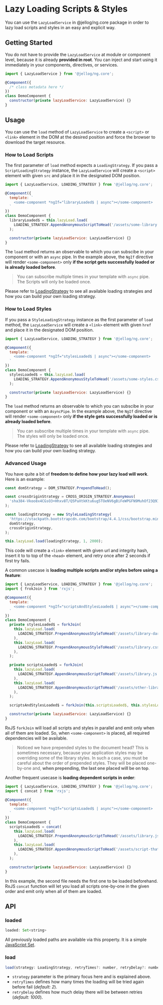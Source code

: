 # Lazy Loading Scripts & Styles

You can use the `LazyLoadService` in @jellog/ng.core package in order to lazy load scripts and styles in an easy and explicit way.




## Getting Started

You do not have to provide the `LazyLoadService` at module or component level, because it is already **provided in root**. You can inject and start using it immediately in your components, directives, or services.

```js
import { LazyLoadService } from '@jellog/ng.core';

@Component({
  /* class metadata here */
})
class DemoComponent {
  constructor(private lazyLoadService: LazyLoadService) {}
}
```




## Usage

You can use the `load` method of `LazyLoadService` to create a `<script>` or `<link>` element in the DOM at the desired position and force the browser to download the target resource.



### How to Load Scripts

The first parameter of `load` method expects a `LoadingStrategy`. If you pass a `ScriptLoadingStrategy` instance, the `LazyLoadService` will create a `<script>` element with given `src` and place it in the designated DOM position.

```js
import { LazyLoadService, LOADING_STRATEGY } from '@jellog/ng.core';

@Component({
  template: `
    <some-component *ngIf="libraryLoaded$ | async"></some-component>
  `
})
class DemoComponent {
  libraryLoaded$ = this.lazyLoad.load(
    LOADING_STRATEGY.AppendAnonymousScriptToHead('/assets/some-library.js'),
  );

  constructor(private lazyLoadService: LazyLoadService) {}
}
```

The `load` method returns an observable to which you can subscibe in your component or with an `async` pipe. In the example above, the `NgIf` directive will render `<some-component>` only **if the script gets successfully loaded or is already loaded before**.

> You can subscribe multiple times in your template with `async` pipe. The Scripts will only be loaded once.

Please refer to [LoadingStrategy](./Loading-Strategy.md) to see all available loading strategies and how you can build your own loading strategy.



### How to Load Styles

If you pass a `StyleLoadingStrategy` instance as the first parameter of `load` method, the `LazyLoadService` will create a `<link>` element with given `href` and place it in the designated DOM position.

```js
import { LazyLoadService, LOADING_STRATEGY } from '@jellog/ng.core';

@Component({
  template: `
    <some-component *ngIf="stylesLoaded$ | async"></some-component>
  `
})
class DemoComponent {
  stylesLoaded$ = this.lazyLoad.load(
    LOADING_STRATEGY.AppendAnonymousStyleToHead('/assets/some-styles.css'),
  );

  constructor(private lazyLoadService: LazyLoadService) {}
}
```

The `load` method returns an observable to which you can subscibe in your component or with an `AsyncPipe`. In the example above, the `NgIf` directive will render `<some-component>` only **if the style gets successfully loaded or is already loaded before**.

> You can subscribe multiple times in your template with `async` pipe. The styles will only be loaded once.

Please refer to [LoadingStrategy](./Loading-Strategy.md) to see all available loading strategies and how you can build your own loading strategy.



### Advanced Usage

You have quite a bit of **freedom to define how your lazy load will work**. Here is an example:

```js
const domStrategy = DOM_STRATEGY.PrependToHead();

const crossOriginStrategy = CROSS_ORIGIN_STRATEGY.Anonymous(
  'sha384-Vkoo8x4CGsO3+Hhxv8T/Q5PaXtkKtu6ug5TOeNV6gBiFeWPGFN9MuhOf23Q9Ifjh',
);

const loadingStrategy = new StyleLoadingStrategy(
  'https://stackpath.bootstrapcdn.com/bootstrap/4.4.1/css/bootstrap.min.css',
  domStrategy,
  crossOriginStrategy,
);

this.lazyLoad.load(loadingStrategy, 1, 2000);
```

This code will create a `<link>` element with given url and integrity hash, insert it to to top of the `<head>` element, and retry once after 2 seconds if first try fails.


A common usecase is **loading multiple scripts and/or styles before using a feature**:

```js
import { LazyLoadService, LOADING_STRATEGY } from '@jellog/ng.core';
import { frokJoin } from 'rxjs';

@Component({
  template: `
    <some-component *ngIf="scriptsAndStylesLoaded$ | async"></some-component>
  `
})
class DemoComponent {
  private stylesLoaded$ = forkJoin(
    this.lazyLoad.load(
      LOADING_STRATEGY.PrependAnonymousStyleToHead('/assets/library-dark-theme.css'),
    ),
    this.lazyLoad.load(
      LOADING_STRATEGY.PrependAnonymousStyleToHead('/assets/library.css'),
    ),
  );

  private scriptsLoaded$ = forkJoin(
    this.lazyLoad.load(
      LOADING_STRATEGY.AppendAnonymousScriptToHead('/assets/library.js'),
    ),
    this.lazyLoad.load(
      LOADING_STRATEGY.AppendAnonymousScriptToHead('/assets/other-library.css'),
    ),
  );

  scriptsAndStylesLoaded$ = forkJoin(this.scriptsLoaded$, this.stylesLoaded$);

  constructor(private lazyLoadService: LazyLoadService) {}
}
```

RxJS `forkJoin` will load all scripts and styles in parallel and emit only when all of them are loaded. So, when `<some-component>` is placed, all required dependencies will be available.

> Noticed we have prepended styles to the document head? This is sometimes necessary, because your application styles may be overriding some of the library styles. In such a case, you must be careful about the order of prepended styles. They will be placed one-by-one and, **when prepending, the last one placed will be on top**.


Another frequent usecase is **loading dependent scripts in order**:

```js
import { LazyLoadService, LOADING_STRATEGY } from '@jellog/ng.core';
import { concat } from 'rxjs';

@Component({
  template: `
    <some-component *ngIf="scriptsLoaded$ | async"></some-component>
  `
})
class DemoComponent {
  scriptsLoaded$ = concat(
    this.lazyLoad.load(
      LOADING_STRATEGY.PrependAnonymousScriptToHead('/assets/library.js'),
    ),
    this.lazyLoad.load(
      LOADING_STRATEGY.AppendAnonymousScriptToHead('/assets/script-that-requires-library.js'),
    ),
  );

  constructor(private lazyLoadService: LazyLoadService) {}
}
```

In this example, the second file needs the first one to be loaded beforehand. RxJS `concat` function will let you load all scripts one-by-one in the given order and emit only when all of them are loaded.




## API



### loaded

```js
loaded: Set<string>
```

All previously loaded paths are available via this property. It is a simple [JavaScript Set](https://developer.mozilla.org/en-US/docs/Web/JavaScript/Reference/Global_Objects/Set).



### load

```js
load(strategy: LoadingStrategy, retryTimes?: number, retryDelay?: number): Observable<Event>
```

- `strategy` parameter is the primary focus here and is explained above.
- `retryTimes` defines how many times the loading will be tried again before fail (_default: 2_).
- `retryDelay` defines how much delay there will be between retries (_default: 1000_).
